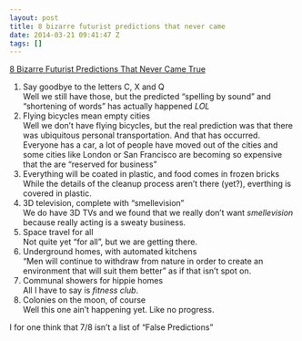 ```yaml
---
layout: post
title: 8 bizarre futurist predictions that never came
date: 2014-03-21 09:41:47 Z
tags: []
---
```

[8 Bizarre Futurist Predictions That Never Came True](http://mashable.com/2014/03/19/false-future-predictions/)

1.  Say goodbye to the letters C, X and Q  
    Well we still have those, but the predicted “spelling by sound” and “shortening of words” has actually happened _LOL_
2.  Flying bicycles mean empty cities  
    Well we don’t have flying bicycles, but the real prediction was that there was ubiquitous personal transportation. And that has occurred. Everyone has a car, a lot of people have moved out of the cities and some cities like London or San Francisco are becoming so expensive that the are “reserved for business”
3.  Everything will be coated in plastic, and food comes in frozen bricks  
    While the details of the cleanup process aren’t there (yet?), everthing is covered in plastic.
4.  3D television, complete with “smellevision”  
    We do have 3D TVs and we found that we really don’t want _smellevision_ because really acting is a sweaty business.
5.  Space travel for all  
    Not quite yet “for all”, but we are getting there.
6.  Underground homes, with automated kitchens  
    “Men will continue to withdraw from nature in order to create an environment that will suit them better” as if that isn’t spot on.
7.  Communal showers for hippie homes  
    All I have to say is _fitness club_.
8.  Colonies on the moon, of course  
    Well this one ain’t happening yet. Like no progress.

I for one think that 7/8 isn’t a list of “False Predictions”
